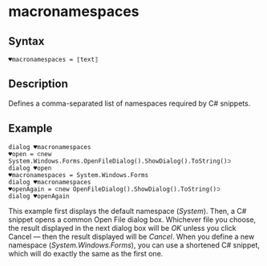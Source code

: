 # macronamespaces

## Syntax

```G1ANT
♥macronamespaces = ⟦text⟧
```

## Description

Defines a comma-separated list of namespaces required by C# snippets.

## Example

```G1ANT
dialog ♥macronamespaces
♥open = ⊂new System.Windows.Forms.OpenFileDialog().ShowDialog().ToString()⊃
dialog ♥open
♥macronamespaces = System.Windows.Forms
dialog ♥macronamespaces
♥openAgain = ⊂new OpenFileDialog().ShowDialog().ToString()⊃
dialog ♥openAgain
```

This example first displays the default namespace (*System*). Then, a C# snippet opens a common Open File dialog box. Whichever file you choose, the result displayed in the next dialog box will be *OK* unless you click Cancel — then the result displayed will be *Cancel*. When you define a new namespace (*System.Windows.Forms*), you can use a shortened C# snippet, which will do exactly the same as the first one.